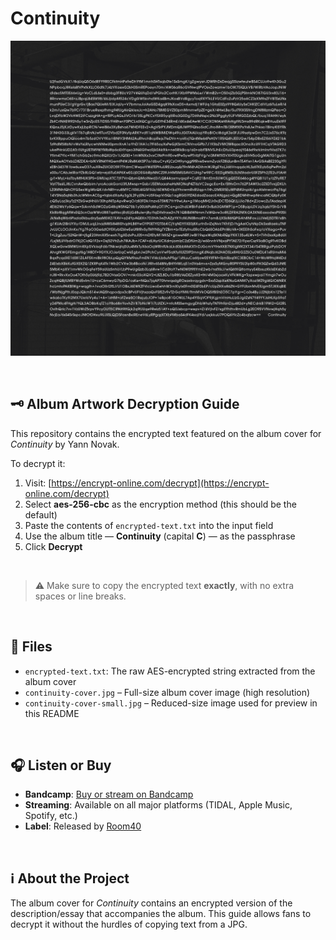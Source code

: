 # Continuity

![Album cover for Continuity](./continuity-cover-small.jpg)

&nbsp;

## 🗝️ Album Artwork Decryption Guide

This repository contains the encrypted text featured on the album cover for *Continuity* by Yann Novak.

To decrypt it:

1. Visit: [https://encrypt-online.com/decrypt](https://encrypt-online.com/decrypt)
2. Select **aes-256-cbc** as the encryption method (this should be the default)
3. Paste the contents of `encrypted-text.txt` into the input field
4. Use the album title — **Continuity** (capital **C**) — as the passphrase
5. Click **Decrypt**

&nbsp;

> ⚠️ Make sure to copy the encrypted text **exactly**, with no extra spaces or line breaks.

&nbsp;

## 💾 Files

- `encrypted-text.txt`: The raw AES-encrypted string extracted from the album cover
- `continuity-cover.jpg` – Full-size album cover image (high resolution)
- `continuity-cover-small.jpg` – Reduced-size image used for preview in this README

&nbsp;

## 🎧 Listen or Buy

- **Bandcamp**: [Buy or stream on Bandcamp](https://yannnovak.bandcamp.com/album/continuity)
- **Streaming**: Available on all major platforms (TIDAL, Apple Music, Spotify, etc.)
- **Label**: Released by [Room40](https://room40.org)

&nbsp;

## ℹ️ About the Project

The album cover for *Continuity* contains an encrypted version of the description/essay that accompanies the album. This guide allows fans to decrypt it without the hurdles of copying text from a JPG.
